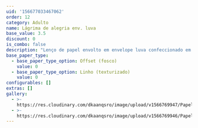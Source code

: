 ```yaml
---
uid: '156677033467062'
order: 12
category: Adulto
name: Lágrima de alegria env. luva
base_value: 3.5
discount: 0
is_combo: false
description: "Lenço de papel envolto em envelope luva confeccionado em papel 180g. \rTamanho 11cm x 6cm."
base_paper_type:
  - base_paper_type_option: Offset (fosco)
    value: 0
  - base_paper_type_option: Linho (texturizado)
    value: 0
configurables: []
extras: []
gallery:
  - >-
    https://res.cloudinary.com/dkaanqsro/image/upload/v1566769947/Papelaria%20adulto/L%C3%A1grimas_de_alegria_luva_1_xqpfaq.jpg
  - >-
    https://res.cloudinary.com/dkaanqsro/image/upload/v1566769946/Papelaria%20adulto/L%C3%A1grimas_de_alegria_luva_2_llgm99.jpg
---
```


